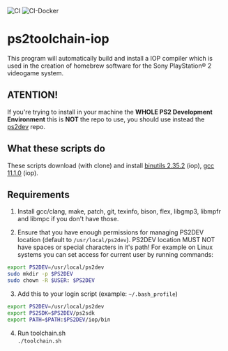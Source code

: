 ![CI](https://github.com/ps2dev/ps2toolchain-iop/workflows/CI/badge.svg)
![CI-Docker](https://github.com/ps2dev/ps2toolchain-iop/workflows/CI-Docker/badge.svg)

# ps2toolchain-iop

This program will automatically build and install a IOP compiler which is used in the creation of homebrew software for the Sony PlayStation® 2 videogame system.
## **ATENTION!**

If you're trying to install in your machine the **WHOLE PS2 Development Environment** this is **NOT** the repo to use, you should use instead the [ps2dev](https://github.com/ps2dev/ps2dev "ps2dev") repo.

## What these scripts do

These scripts download (with clone) and install [binutils 2.35.2](http://www.gnu.org/software/binutils/ "binutils") (iop), [gcc 11.1.0](https://gcc.gnu.org/ "gcc") (iop).

## Requirements

1. Install gcc/clang, make, patch, git, texinfo, bison, flex, libgmp3, libmpfr and libmpc if you don't have those.

2. Ensure that you have enough permissions for managing PS2DEV location (default to `/usr/local/ps2dev`). PS2DEV location MUST NOT have spaces or special characters in it's path! For example on Linux systems you can set access for current user by running commands:
```bash
export PS2DEV=/usr/local/ps2dev
sudo mkdir -p $PS2DEV
sudo chown -R $USER: $PS2DEV
```

3. Add this to your login script (example: `~/.bash_profile`)  
```bash
export PS2DEV=/usr/local/ps2dev
export PS2SDK=$PS2DEV/ps2sdk
export PATH=$PATH:$PS2DEV/iop/bin
```

4. Run toolchain.sh  
`./toolchain.sh`
